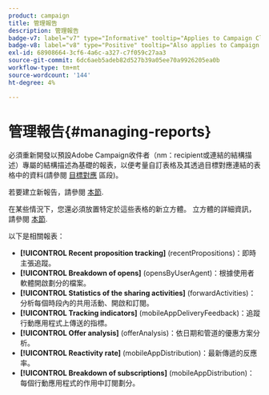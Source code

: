 ```yaml
---
product: campaign
title: 管理報告
description: 管理報告
badge-v7: label="v7" type="Informative" tooltip="Applies to Campaign Classic v7"
badge-v8: label="v8" type="Positive" tooltip="Also applies to Campaign v8"
exl-id: 68908664-3cf6-4a6c-a327-c7f059c27aa3
source-git-commit: 6dc6aeb5adeb82d527b39a05ee70a9926205ea0b
workflow-type: tm+mt
source-wordcount: '144'
ht-degree: 4%

---
```


# 管理報告{#managing-reports}



必須重新開發以預設Adobe Campaign收件者（nm：recipient或連結的結構描述）專屬的結構描述為基礎的報表，以便考量自訂表格及其透過目標對應連結的表格中的資料(請參閱 [目標對應](../../configuration/using/target-mapping.md) 區段)。

若要建立新報告，請參閱 [本節](../../reporting/using/about-reports-creation-in-campaign.md).

在某些情況下，您還必須放置特定於這些表格的新立方體。 立方體的詳細資訊，請參閱 [本節](../../reporting/using/ac-cubes.md).

以下是相關報表：

* **[!UICONTROL Recent proposition tracking]** (recentPropositions)：即時主張追蹤。
* **[!UICONTROL Breakdown of opens]** (opensByUserAgent)：根據使用者軟體開啟劃分的檔案。
* **[!UICONTROL Statistics of the sharing activities]** (forwardActivities)：分析每個時段內的共用活動、開啟和訂閱。
* **[!UICONTROL Tracking indicators]** (mobileAppDeliveryFeedback)：追蹤行動應用程式上傳送的指標。
* **[!UICONTROL Offer analysis]** (offerAnalysis)：依日期和管道的優惠方案分析。
* **[!UICONTROL Reactivity rate]** (mobileAppDistribution)：最新傳遞的反應率。
* **[!UICONTROL Breakdown of subscriptions]** (mobileAppDistribution)：每個行動應用程式的作用中訂閱劃分。
